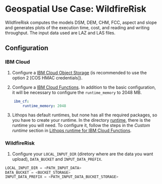 # Geospatial Use Case: WildfireRisk
WildfireRisk computes the models DSM, DEM, CHM, FCC, aspect and slope and generates plots of the execution time, cost, and reading and writing throughput. The input data used are LAZ and LAS files.

## Configuration
### IBM Cloud
1. Configure a [IBM Cloud Object Storage](https://github.com/lithops-cloud/lithops/blob/master/docs/source/storage_config/ibm_cos.md) (is recommended to use the option 2 [COS HMAC credentials]).

2. Configure a [IBM Cloud Functions](https://github.com/lithops-cloud/lithops/blob/master/docs/source/compute_config/ibm_cf.md). In addition to the basic configuration, it will be necessary to configure the `runtime_memory` to 2048 MB. 

  ```yaml
      ibm_cf:
          runtime_memory: 2048
   ```
   
3. Lithops has default runtimes, but none has all the required packages, so you have to create your runtime. In the directory [runtime](https://github.com/Sararl27/GeoSpatial_WildfireRisk/tree/main/runtime), there is the runtime you will need. To configure it, follow the steps in the *Custom runtime* section in [Lithops runtime for IBM Cloud Functions](https://github.com/lithops-cloud/lithops/blob/master/docs/source/compute_config/ibm_cf.md).

### WildfireRisk 
1. Configure your `LOCAL_INPUT_DIR` (diretory where are the data you want upload), `DATA_BUCKET` and  `INPUT_DATA_PREFIX`.
  ```python
  LOCAL_INPUT_DIR = <PATH_INPUT_DATA>
  DATA_BUCKET = <BUCKET_STORAGE>
  INPUT_DATA_PREFIX = <PATH_INPUT_DATA_BUCKET_STORAGE>
  ```
